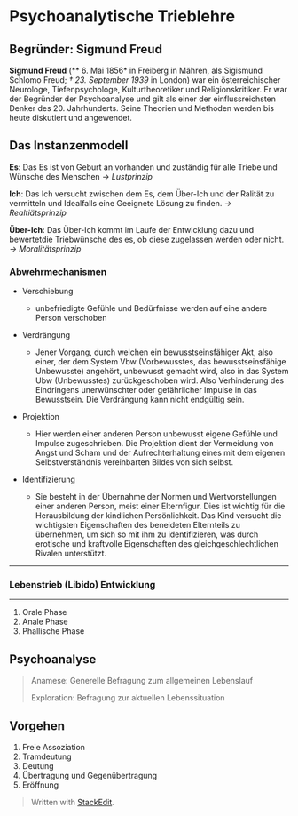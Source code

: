 # Psychoanalytische Trieblehre


## Begründer: Sigmund Freud
**Sigmund Freud** (** 6. Mai 1856* in Freiberg in Mähren, als Sigismund Schlomo Freud; *† 23. September 1939* in London) war ein österreichischer Neurologe, Tiefenpsychologe, Kulturtheoretiker und Religionskritiker. Er war der Begründer der Psychoanalyse und gilt als einer der einflussreichsten Denker des 20. Jahrhunderts. Seine Theorien und Methoden werden bis heute diskutiert und angewendet.


## Das Instanzenmodell

**Es**: Das Es ist von Geburt an vorhanden und zuständig für alle 	Triebe und Wünsche des Menschen 
*-> Lustprinzip*

**Ich**: Das Ich versucht zwischen dem Es, dem Über-Ich und der Ralität zu vermitteln und Idealfalls eine Geeignete Lösung zu finden.
*-> Realtiätsprinzip*

**Über-Ich**: Das Über-Ich kommt im Laufe der Entwicklung dazu und bewertetdie Triebwünsche des es, ob diese zugelassen werden oder nicht.
*-> Moralitätsprinzip*


### Abwehrmechanismen

* Verschiebung
	* unbefriedigte Gefühle und Bedürfnisse werden auf eine andere Person verschoben

* Verdrängung 
	* Jener Vorgang, durch welchen ein bewusstseinsfähiger Akt, also einer, der dem System Vbw (Vorbewusstes, das bewusstseinsfähige Unbewusste) angehört, unbewusst gemacht wird, also in das System Ubw (Unbewusstes) zurückgeschoben wird. Also Verhinderung des Eindringens unerwünschter oder gefährlicher Impulse in das Bewusstsein. Die Verdrängung kann nicht endgültig sein.

* Projektion 
	* Hier werden einer anderen Person unbewusst eigene Gefühle und Impulse zugeschrieben. Die Projektion dient der Vermeidung von Angst und Scham und der Aufrechterhaltung eines mit dem eigenen Selbstverständnis vereinbarten Bildes von sich selbst.  


* Identifizierung 
	* Sie besteht in der Übernahme der Normen und Wertvorstellungen einer anderen Person, meist einer Elternfigur. Dies ist wichtig für die Herausbildung der kindlichen Persönlichkeit. Das Kind versucht die wichtigsten Eigenschaften des beneideten Elternteils zu übernehmen, um sich so mit ihm zu identifizieren, was durch erotische und kraftvolle Eigenschaften des gleichgeschlechtlichen Rivalen unterstützt.

-------------------------------------
### Lebenstrieb (Libido) Entwicklung
-------------------------------------
1. Orale Phase
2. Anale Phase 
3. Phallische Phase


## Psychoanalyse

> Anamese: Generelle Befragung zum allgemeinen Lebenslauf
> 
> Exploration: Befragung zur aktuellen Lebenssituation

Vorgehen
------------------------------------
1. Freie Assoziation
2. Tramdeutung
3. Deutung
4. Übertragung und Gegenübertragung
5. Eröffnung







> Written with [StackEdit](https://stackedit.io/).
